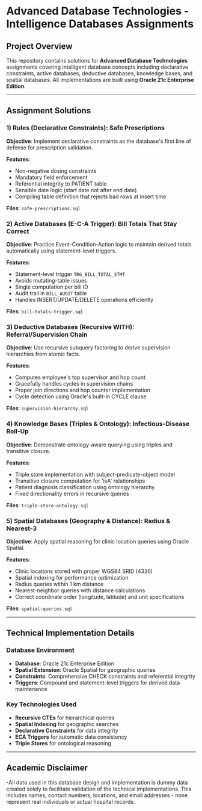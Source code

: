 # Advanced Database Technologies - Intelligence Databases Assignments

## Project Overview
This repository contains solutions for **Advanced Database Technologies** assignments covering intelligent database concepts including declarative constraints, active databases, deductive databases, knowledge bases, and spatial databases. All implementations are built using **Oracle 21c Enterprise Edition**.

---

## Assignment Solutions

### 1) Rules (Declarative Constraints): Safe Prescriptions
**Objective**: Implement declarative constraints as the database's first line of defense for prescription validation.

**Features**:
- Non-negative dosing constraints
- Mandatory field enforcement
- Referential integrity to PATIENT table
- Sensible date logic (start date not after end date)
- Compiling table definition that rejects bad rows at insert time

**Files**: `safe-prescriptions.sql`

### 2) Active Databases (E-C-A Trigger): Bill Totals That Stay Correct
**Objective**: Practice Event-Condition-Action logic to maintain derived totals automatically using statement-level triggers.

**Features**:
- Statement-level trigger `TRG_BILL_TOTAL_STMT`
- Avoids mutating-table issues
- Single computation per bill ID
- Audit trail in `BILL_AUDIT` table
- Handles INSERT/UPDATE/DELETE operations efficiently

**Files**: `bill-totals-trigger.sql`

### 3) Deductive Databases (Recursive WITH): Referral/Supervision Chain
**Objective**: Use recursive subquery factoring to derive supervision hierarchies from atomic facts.

**Features**:
- Computes employee's top supervisor and hop count
- Gracefully handles cycles in supervision chains
- Proper join directions and hop counter implementation
- Cycle detection using Oracle's built-in CYCLE clause

**Files**: `supervision-hierarchy.sql`

### 4) Knowledge Bases (Triples & Ontology): Infectious-Disease Roll-Up
**Objective**: Demonstrate ontology-aware querying using triples and transitive closure.

**Features**:
- Triple store implementation with subject-predicate-object model
- Transitive closure computation for 'isA' relationships
- Patient diagnosis classification using ontology hierarchy
- Fixed directionality errors in recursive queries

**Files**: `triple-store-ontology.sql`

### 5) Spatial Databases (Geography & Distance): Radius & Nearest-3
**Objective**: Apply spatial reasoning for clinic location queries using Oracle Spatial.

**Features**:
- Clinic locations stored with proper WGS84 SRID (4326)
- Spatial indexing for performance optimization
- Radius queries within 1 km distance
- Nearest-neighbor queries with distance calculations
- Correct coordinate order (longitude, latitude) and unit specifications

**Files**: `spatial-queries.sql`

---

## Technical Implementation Details

### Database Environment
- **Database**: Oracle 21c Enterprise Edition
- **Spatial Extension**: Oracle Spatial for geographic queries
- **Constraints**: Comprehensive CHECK constraints and referential integrity
- **Triggers**: Compound and statement-level triggers for derived data maintenance

### Key Technologies Used
- **Recursive CTEs** for hierarchical queries
- **Spatial Indexing** for geographic searches
- **Declarative Constraints** for data integrity
- **ECA Triggers** for automatic data consistency
- **Triple Stores** for ontological reasoning

---

## Academic Disclaimer
-All data used in this database design and implementation is dummy data created solely to facilitate validation of the technical implementations. This includes names, contact numbers, locations, and email addresses - none represent real individuals or actual hospital records.